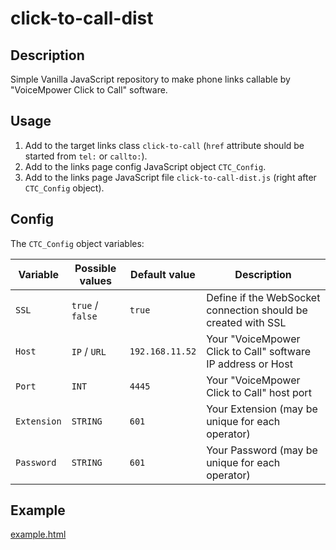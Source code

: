 # click-to-call-dist

## Description

Simple Vanilla JavaScript repository to make phone links callable by "VoiceMpower Click to Call" software.


## Usage

1. Add to the target links class `click-to-call` (`href` attribute should be started from `tel:` or `callto:`).
2. Add to the links page config JavaScript object `CTC_Config`.
3. Add to the links page JavaScript file `click-to-call-dist.js` (right after `CTC_Config` object).


## Config

The `CTC_Config` object variables:

| Variable | Possible values | Default value | Description |
| ------ | ------- | ------- | ------ |
| `SSL` | `true` / `false` | `true` | Define if the WebSocket connection should be created with SSL |
| `Host` | `IP` / `URL` | `192.168.11.52` | Your "VoiceMpower Click to Call" software IP address or Host |
| `Port` | `INT` | `4445` | Your "VoiceMpower Click to Call" host port |
| `Extension` | `STRING` | `601` | Your Extension (may be unique for each operator) |
| `Password` | `STRING` | `601` | Your Password (may be unique for each operator) |




## Example

[example.html](example.html)

